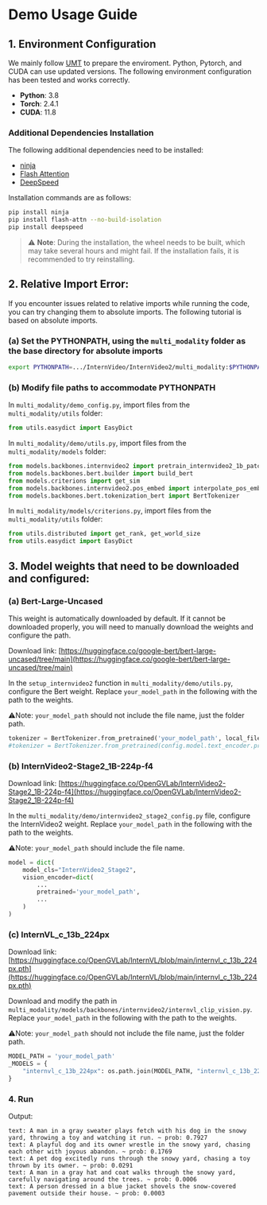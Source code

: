 # Demo Usage Guide

## 1. Environment Configuration

We mainly follow [UMT](https://github.com/OpenGVLab/Unmasked_Teacher) to prepare the enviroment. Python, Pytorch, and CUDA can use updated versions. The following environment configuration has been tested and works correctly.

- **Python**: 3.8
- **Torch**: 2.4.1
- **CUDA**: 11.8

### Additional Dependencies Installation

The following additional dependencies need to be installed:

- [ninja](https://github.com/ninja-build/ninja)
- [Flash Attention](https://github.com/Dao-AILab/flash-attention)
- [DeepSpeed](https://github.com/microsoft/DeepSpeed)

Installation commands are as follows:

```bash
pip install ninja
pip install flash-attn --no-build-isolation
pip install deepspeed
```

>⚠️ **Note**: During the installation, the wheel needs to be built, which may take several hours and might fail. If the installation fails, it is recommended to try reinstalling.

## 2. Relative Import Error:

If you encounter issues related to relative imports while running the code, you can try changing them to absolute imports. The following tutorial is based on absolute imports.


### (a) Set the PYTHONPATH, using the  `multi_modality` folder as the base directory for absolute imports

```bash
export PYTHONPATH=.../InternVideo/InternVideo2/multi_modality:$PYTHONPATH
```

### (b) Modify file paths to accommodate PYTHONPATH

In `multi_modality/demo_config.py`, import files from the `multi_modality/utils` folder:

```python
from utils.easydict import EasyDict
```

In `multi_modality/demo/utils.py`, import files from the `multi_modality/models` folder:

```python
from models.backbones.internvideo2 import pretrain_internvideo2_1b_patch14_224
from models.backbones.bert.builder import build_bert
from models.criterions import get_sim
from models.backbones.internvideo2.pos_embed import interpolate_pos_embed_internvideo2_new
from models.backbones.bert.tokenization_bert import BertTokenizer
```

In `multi_modality/models/criterions.py`, import files from the `multi_modality/utils` folder:

```python
from utils.distributed import get_rank, get_world_size
from utils.easydict import EasyDict
```

## 3. Model weights that need to be downloaded and configured:

### (a) Bert-Large-Uncased

This weight is automatically downloaded by default. If it cannot be downloaded properly, you will need to manually download the weights and configure the path.

Download link: [https://huggingface.co/google-bert/bert-large-uncased/tree/main](https://huggingface.co/google-bert/bert-large-uncased/tree/main)

In the `setup_internvideo2` function in `multi_modality/demo/utils.py`, configure the Bert weight. Replace `your_model_path` in the following with the path to the weights.

⚠️Note: `your_model_path` should not include the file name, just the folder path.

```Python
tokenizer = BertTokenizer.from_pretrained('your_model_path', local_files_only=True)
#tokenizer = BertTokenizer.from_pretrained(config.model.text_encoder.pretrained, local_files_only=Tru
```

### (b) InternVideo2-Stage2_1B-224p-f4

Download link: [https://huggingface.co/OpenGVLab/InternVideo2-Stage2_1B-224p-f4](https://huggingface.co/OpenGVLab/InternVideo2-Stage2_1B-224p-f4)

In the `multi_modality/demo/internvideo2_stage2_config.py` file, configure the InternVideo2 weight. Replace `your_model_path` in the following with the path to the weights.

⚠️Note: `your_model_path` should include the file name.

```python
model = dict(
    model_cls="InternVideo2_Stage2",
    vision_encoder=dict(
        ...
        pretrained='your_model_path',
        ...
    )
)
```

### (c) InternVL_c_13b_224px

Download link: [https://huggingface.co/OpenGVLab/InternVL/blob/main/internvl_c_13b_224px.pth](https://huggingface.co/OpenGVLab/InternVL/blob/main/internvl_c_13b_224px.pth)

Download and modify the path in `multi_modality/models/backbones/internvideo2/internvl_clip_vision.py`. Replace `your_model_path` in the following with the path to the weights.

⚠️Note: `your_model_path` should not include the file name, just the folder path.

```python
MODEL_PATH = 'your_model_path'
_MODELS = {
    "internvl_c_13b_224px": os.path.join(MODEL_PATH, "internvl_c_13b_224px.pth"),
}
```

### 4. Run
Output:

```plaintext
text: A man in a gray sweater plays fetch with his dog in the snowy yard, throwing a toy and watching it run. ~ prob: 0.7927
text: A playful dog and its owner wrestle in the snowy yard, chasing each other with joyous abandon. ~ prob: 0.1769
text: A pet dog excitedly runs through the snowy yard, chasing a toy thrown by its owner. ~ prob: 0.0291
text: A man in a gray hat and coat walks through the snowy yard, carefully navigating around the trees. ~ prob: 0.0006
text: A person dressed in a blue jacket shovels the snow-covered pavement outside their house. ~ prob: 0.0003
```

